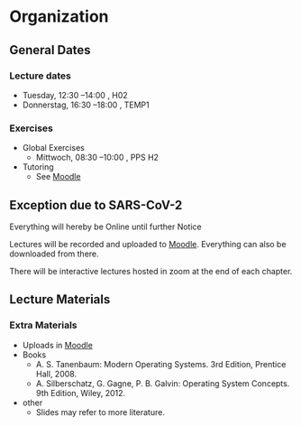 # Organization

## General Dates

### Lecture dates

- Tuesday, 12:30 –14:00 , H02
- Donnerstag, 16:30 –18:00 , TEMP1

### Exercises

- Global Exercises
  - Mittwoch, 08:30 –10:00 , PPS H2
- Tutoring
  - See [Moodle](https://moodle.rwth-aachen.de)

## Exception due to SARS-CoV-2

Everything will hereby be Online until further Notice

Lectures will be recorded and uploaded to [Moodle](https://moodle.rwth-aachen.de).
Everything can also be downloaded from there.

There will be interactive lectures hosted in zoom at the end of each chapter.

## Lecture Materials

### Extra Materials

- Uploads in [Moodle](https://moodle.rwth-aachen.de)
- Books
  - A. S. Tanenbaum: Modern Operating Systems. 3rd Edition, Prentice Hall, 2008.
  - A. Silberschatz, G. Gagne, P. B. Galvin: Operating System Concepts. 9th Edition, Wiley, 2012.
- other
  - Slides may refer to more literature.
